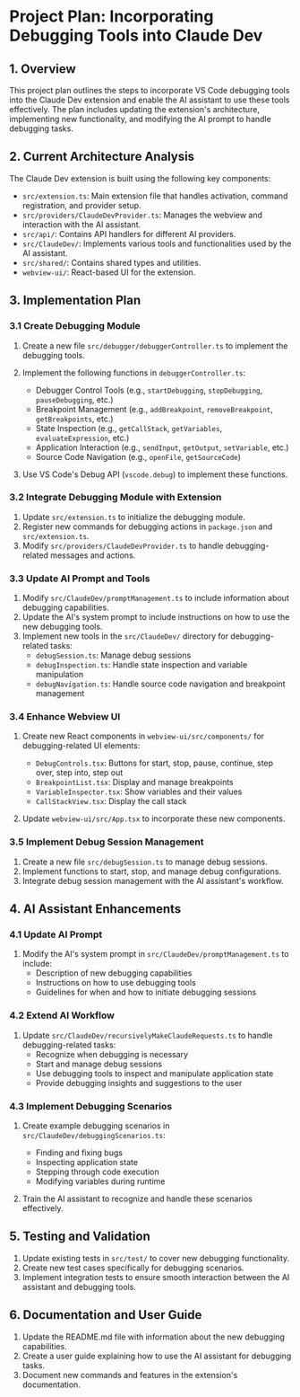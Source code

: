 # Project Plan: Incorporating Debugging Tools into Claude Dev

## 1. Overview

This project plan outlines the steps to incorporate VS Code debugging tools into the Claude Dev extension and enable the AI assistant to use these tools effectively. The plan includes updating the extension's architecture, implementing new functionality, and modifying the AI prompt to handle debugging tasks.

## 2. Current Architecture Analysis

The Claude Dev extension is built using the following key components:

- `src/extension.ts`: Main extension file that handles activation, command registration, and provider setup.
- `src/providers/ClaudeDevProvider.ts`: Manages the webview and interaction with the AI assistant.
- `src/api/`: Contains API handlers for different AI providers.
- `src/ClaudeDev/`: Implements various tools and functionalities used by the AI assistant.
- `src/shared/`: Contains shared types and utilities.
- `webview-ui/`: React-based UI for the extension.

## 3. Implementation Plan

### 3.1 Create Debugging Module

1. Create a new file `src/debugger/debuggerController.ts` to implement the debugging tools.
2. Implement the following functions in `debuggerController.ts`:
   - Debugger Control Tools (e.g., `startDebugging`, `stopDebugging`, `pauseDebugging`, etc.)
   - Breakpoint Management (e.g., `addBreakpoint`, `removeBreakpoint`, `getBreakpoints`, etc.)
   - State Inspection (e.g., `getCallStack`, `getVariables`, `evaluateExpression`, etc.)
   - Application Interaction (e.g., `sendInput`, `getOutput`, `setVariable`, etc.)
   - Source Code Navigation (e.g., `openFile`, `getSourceCode`)

3. Use VS Code's Debug API (`vscode.debug`) to implement these functions.

### 3.2 Integrate Debugging Module with Extension

1. Update `src/extension.ts` to initialize the debugging module.
2. Register new commands for debugging actions in `package.json` and `src/extension.ts`.
3. Modify `src/providers/ClaudeDevProvider.ts` to handle debugging-related messages and actions.

### 3.3 Update AI Prompt and Tools

1. Modify `src/ClaudeDev/promptManagement.ts` to include information about debugging capabilities.
2. Update the AI's system prompt to include instructions on how to use the new debugging tools.
3. Implement new tools in the `src/ClaudeDev/` directory for debugging-related tasks:
   - `debugSession.ts`: Manage debug sessions
   - `debugInspection.ts`: Handle state inspection and variable manipulation
   - `debugNavigation.ts`: Handle source code navigation and breakpoint management

### 3.4 Enhance Webview UI

1. Create new React components in `webview-ui/src/components/` for debugging-related UI elements:
   - `DebugControls.tsx`: Buttons for start, stop, pause, continue, step over, step into, step out
   - `BreakpointList.tsx`: Display and manage breakpoints
   - `VariableInspector.tsx`: Show variables and their values
   - `CallStackView.tsx`: Display the call stack

2. Update `webview-ui/src/App.tsx` to incorporate these new components.

### 3.5 Implement Debug Session Management

1. Create a new file `src/debugSession.ts` to manage debug sessions.
2. Implement functions to start, stop, and manage debug configurations.
3. Integrate debug session management with the AI assistant's workflow.

## 4. AI Assistant Enhancements

### 4.1 Update AI Prompt

1. Modify the AI's system prompt in `src/ClaudeDev/promptManagement.ts` to include:
   - Description of new debugging capabilities
   - Instructions on how to use debugging tools
   - Guidelines for when and how to initiate debugging sessions

### 4.2 Extend AI Workflow

1. Update `src/ClaudeDev/recursivelyMakeClaudeRequests.ts` to handle debugging-related tasks:
   - Recognize when debugging is necessary
   - Start and manage debug sessions
   - Use debugging tools to inspect and manipulate application state
   - Provide debugging insights and suggestions to the user

### 4.3 Implement Debugging Scenarios

1. Create example debugging scenarios in `src/ClaudeDev/debuggingScenarios.ts`:
   - Finding and fixing bugs
   - Inspecting application state
   - Stepping through code execution
   - Modifying variables during runtime

2. Train the AI assistant to recognize and handle these scenarios effectively.

## 5. Testing and Validation

1. Update existing tests in `src/test/` to cover new debugging functionality.
2. Create new test cases specifically for debugging scenarios.
3. Implement integration tests to ensure smooth interaction between the AI assistant and debugging tools.

## 6. Documentation and User Guide

1. Update the README.md file with information about the new debugging capabilities.
2. Create a user guide explaining how to use the AI assistant for debugging tasks.
3. Document new commands and features in the extension's documentation.